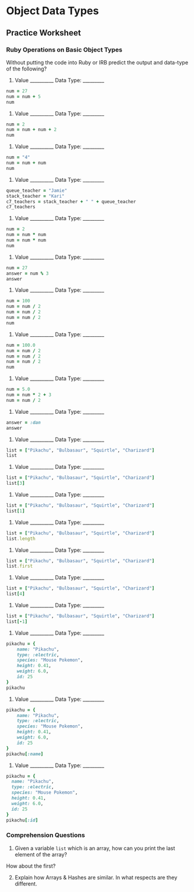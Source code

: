 
# Object Data Types
## Practice Worksheet


### Ruby Operations on Basic Object Types

Without putting the code into Ruby or IRB predict the output and data-type of the following?

1.  Value __________   Data Type: _________  

  ```ruby
  num = 27
  num = num + 5
  num
  ```

1.  Value __________   Data Type: _________  


  ```ruby
  num = 2
  num = num + num + 2
  num
  ```
1.  Value __________   Data Type: _________  


  ```ruby
  num = "4"
  num = num + num
  num
  ```

1.  Value __________   Data Type: _________  

  ```ruby
  queue_teacher = "Jamie"
  stack_teacher = "Kari"
  c7_teachers = stack_teacher + " " + queue_teacher
  c7_teachers
  ```

1.  Value __________   Data Type: _________  

  ```ruby
  num = 2
  num = num * num
  num = num * num
  num
  ```

1.  Value __________   Data Type: _________  

  ```ruby
  num = 27
  answer = num % 3
  answer
  ```

1.  Value __________   Data Type: _________  

  ```ruby
  num = 100
  num = num / 2
  num = num / 2
  num = num / 2
  num
  ```

1.  Value __________   Data Type: _________  

  ```ruby
  num = 100.0
  num = num / 2
  num = num / 2
  num = num / 2
  num
  ```

1.  Value __________   Data Type: _________  

  ```ruby
  num = 5.0
  num = num * 2 + 3
  num = num / 2
  ```

1.  Value __________   Data Type: _________  

  ```ruby
  answer = :dan
  answer
  ```

1.  Value __________   Data Type: _________  

  ```ruby
  list = ["Pikachu", "Bulbasaur", "Squirtle", "Charizard"]
  list
  ```

1.  Value __________   Data Type: _________  

  ```ruby
  list = ["Pikachu", "Bulbasaur", "Squirtle", "Charizard"]
  list[3]
  ```

1.  Value __________   Data Type: _________  

  ```ruby
  list = ["Pikachu", "Bulbasaur", "Squirtle", "Charizard"]
  list[1]
  ```

1.  Value __________   Data Type: _________  

  ```ruby
  list = ["Pikachu", "Bulbasaur", "Squirtle", "Charizard"]
  list.length
  ```

1.  Value __________   Data Type: _________  

  ```ruby
  list = ["Pikachu", "Bulbasaur", "Squirtle", "Charizard"]
  list.first
  ```

1.  Value __________   Data Type: _________  

  ```ruby
  list = ["Pikachu", "Bulbasaur", "Squirtle", "Charizard"]
  list[4]
  ```

1.  Value __________   Data Type: _________  

  ```ruby
  list = ["Pikachu", "Bulbasaur", "Squirtle", "Charizard"]
  list[-1]
  ```

1.  Value __________   Data Type: _________  

  ```ruby
  pikachu = {
	  name: "Pikachu",
	  type: :electric,
	  species: "Mouse Pokemon",
	  height: 0.41,
	  weight: 6.0,
	  id: 25
  }
  pikachu
  ```

1.  Value __________   Data Type: _________  

  ```ruby
  pikachu = {
	  name: "Pikachu",
	  type: :electric,
	  species: "Mouse Pokemon",
	  height: 0.41,
	  weight: 6.0,
	  id: 25
  }
  pikachu[:name]
  ```

1.  Value __________   Data Type: _________  

  ```ruby
  pikachu = {
    name: "Pikachu",
    type: :electric,
    species: "Mouse Pokemon",
    height: 0.41,
    weight: 6.0,
    id: 25
  }
  pikachu[:id]
  ```


### Comprehension Questions

1.  Given a variable `list` which is an array, how can you print the last element of the array?   

How about the first?


2.  Explain how Arrays & Hashes are similar.  In what respects are they different.  
